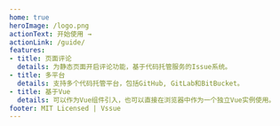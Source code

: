 ```yaml
---
home: true
heroImage: /logo.png
actionText: 开始使用 →
actionLink: /guide/
features:
- title: 页面评论
  details: 为静态页面开启评论功能，基于代码托管服务的Issue系统。
- title: 多平台
  details: 支持多个代码托管平台，包括GitHub, GitLab和BitBucket。
- title: 基于Vue
  details: 可以作为Vue组件引入，也可以直接在浏览器中作为一个独立Vue实例使用。
footer: MIT Licensed | Vssue
---
```


<ClientOnly>
  <VssueDemo/>
</ClientOnly>
